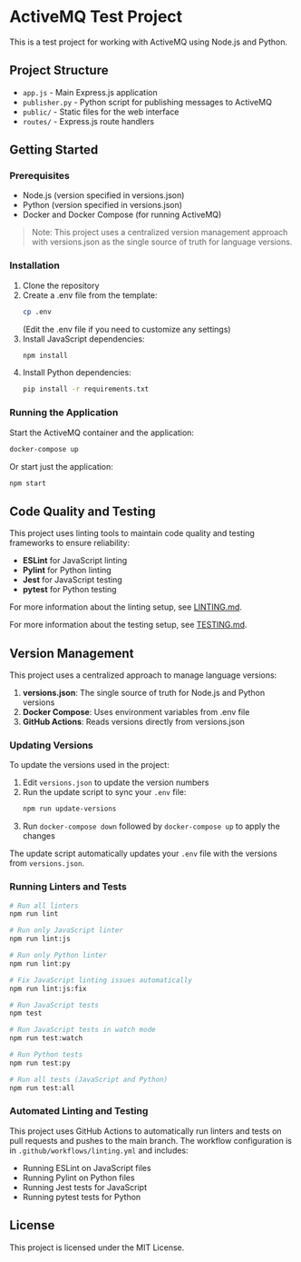 ﻿# ActiveMQ Test Project

This is a test project for working with ActiveMQ using Node.js and Python.

## Project Structure

- `app.js` - Main Express.js application
- `publisher.py` - Python script for publishing messages to ActiveMQ
- `public/` - Static files for the web interface
- `routes/` - Express.js route handlers

## Getting Started

### Prerequisites

- Node.js (version specified in versions.json)
- Python (version specified in versions.json)
- Docker and Docker Compose (for running ActiveMQ)

> Note: This project uses a centralized version management approach with versions.json as the single source of truth for language versions.

### Installation

1. Clone the repository
2. Create a .env file from the template:
   ```bash
   cp .env
   ```
   (Edit the .env file if you need to customize any settings)
3. Install JavaScript dependencies:
   ```bash
   npm install
   ```
4. Install Python dependencies:
   ```bash
   pip install -r requirements.txt
   ```

### Running the Application

Start the ActiveMQ container and the application:

```bash
docker-compose up
```

Or start just the application:

```bash
npm start
```

## Code Quality and Testing

This project uses linting tools to maintain code quality and testing frameworks to ensure reliability:

- **ESLint** for JavaScript linting
- **Pylint** for Python linting
- **Jest** for JavaScript testing
- **pytest** for Python testing

For more information about the linting setup, see [LINTING.md](LINTING.md).

For more information about the testing setup, see [TESTING.md](TESTING.md).

## Version Management

This project uses a centralized approach to manage language versions:

1. **versions.json**: The single source of truth for Node.js and Python versions
2. **Docker Compose**: Uses environment variables from .env file
3. **GitHub Actions**: Reads versions directly from versions.json

### Updating Versions

To update the versions used in the project:

1. Edit `versions.json` to update the version numbers
2. Run the update script to sync your `.env` file:
   ```bash
   npm run update-versions
   ```
3. Run `docker-compose down` followed by `docker-compose up` to apply the changes

The update script automatically updates your `.env` file with the versions from `versions.json`.

### Running Linters and Tests

```bash
# Run all linters
npm run lint

# Run only JavaScript linter
npm run lint:js

# Run only Python linter
npm run lint:py

# Fix JavaScript linting issues automatically
npm run lint:js:fix

# Run JavaScript tests
npm test

# Run JavaScript tests in watch mode
npm run test:watch

# Run Python tests
npm run test:py

# Run all tests (JavaScript and Python)
npm run test:all
```

### Automated Linting and Testing

This project uses GitHub Actions to automatically run linters and tests on pull requests and pushes to the main branch. The workflow configuration is in `.github/workflows/linting.yml` and includes:

- Running ESLint on JavaScript files
- Running Pylint on Python files
- Running Jest tests for JavaScript
- Running pytest tests for Python

## License

This project is licensed under the MIT License.

